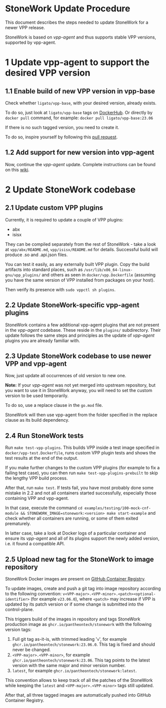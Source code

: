 # StoneWork Update Procedure

This document describes the steps needed to update StoneWork for a newer VPP release.

StoneWork is based on *vpp-agent* and thus supports stable VPP versions, supported by vpp-agent.

# 1 Update vpp-agent to support the desired VPP version

## 1.1 Enable build of new VPP version in vpp-base

Check whether `ligato/vpp-base`, with your desired version, already exists.

To do so, just look at `ligato/vpp-base` tags on [DockerHub][dockerhub-tags]. Or directly by `docker pull` command, for example:
`docker pull ligato/vpp-base:23.06`

If there is no such tagged version, you need to create it.

To do so, inspire yourself by following this [pull request][inspiration-pr].

## 1.2 Add support for new version into vpp-agent

Now, continue the *vpp-agent* update. Complete instructions can be found on this [wiki][agent-instructions].
# 2 Update StoneWork codebase
## 2.1 Update custom VPP plugins

Currently, it is required to update a couple of VPP plugins: 
- abx
- isisx

They can be compiled separately from the rest of StoneWork - take a look at `vpp/abx/README.md`, `vpp/isisx/README.md` for
details. Successful build will produce .so and .api.json files.

You can test it easily, as any externally built VPP plugin. Copy the build
artifacts into standard places, such as `/usr/lib/x86_64-linux-gnu/vpp_plugins/`
and others as seen in `docker/vpp.Dockerfile` (assuming you have the same version
of VPP installed from packages on your host). 

Then verify its presence with `sudo vppctl sh plugins`.

## 2.2 Update StoneWork-specific vpp-agent plugins

StoneWork contains a few additional vpp-agent plugins that are not present in the
*vpp-agent* codebase. These reside in the `plugins/` subdirectory.
Their update follows the same steps and principles as the update of *vpp-agent*
plugins you are already familiar with.

## 2.3 Update StoneWork codebase to use newer VPP and vpp-agent

Now, just update all occurrences of old version to new one.

**Note:** If your *vpp-agent* was not yet merged into upstream repository, but you want to use it
in StoneWork anyway, you will need to set the custom version to be used temporarily.

To do so, use a replace clause in the `go.mod` file.

StoneWork will then use vpp-agent from the folder specified in the replace clause as its build dependency. 

## 2.4 Run StoneWork tests
Run `make test-vpp-plugins`. This builds VPP inside a test image specified in `docker/vpp-test.Dockerfile`, runs
custom VPP plugin tests and shows the test results at the end of the output.

If you make further changes to the custom VPP plugins (for example to fix a failing test case), you can 
then run `make test-vpp-plugins-prebuilt` to skip the lengthy VPP build process.

After that, run `make test`. If tests fail, you have most probably done some mistake in 2.2
and not all containers started successfully, especially those containing VPP and vpp-agent.

In that case, execute the command
`cd examples/testing/100-mock-cnf-module && STONEWORK_IMAGE=stonework:<version> make start-example`
and check whether all containers are running, or some of them exited prematurely.

In latter case, take a look at Docker logs of a particular container and ensure
its *vpp-agent* and all of its plugins support the newly added version, i.e. it
found a compatible API.

## 2.5 Upload new tag for the StoneWork to image repository

StoneWork Docker images are present on [GitHub Container Registry][ghcr].

To update images, create and push a git tag into image repository according to
the following convention:
`v<VPP-major>.<VPP-minor>.<patch><optional-identifier>` (for example
`v23.06.0`), where `<patch>` may increase if VPP is updated by its patch version
or if some change is submitted into the control-plane.

This triggers build of the images in repository and tags StoneWork production
image as `ghcr.io/pantheontech/stonework` with the following version tags:
1. Full git tag as-it-is, with trimmed leading '`v`', for example
   `ghcr.io/pantheontech/stonework:23.06.0`. This tag is fixed
   and should never be changed.
2. `<VPP-major>.<VPP-minor>`, for example
   `ghcr.io/pantheontech/stonework:23.06`. This tag points to the
   latest version with the same major and minor version number.
3. `latest`, for example `ghcr.io/pantheontech/stonework:latest`.

This convention allows to keep track of all the patches of the StoneWork
while keeping the `latest` and `<VPP-major>.<VPP-minor>` tags still updated.

After that, all three tagged images are automatically pushed into GitHub
Container Registry.

[dockerhub-tags]: https://hub.docker.com/r/ligato/vpp-base/tags?page=1&ordering=last_updated&name=23.06
[inspiration-pr]: https://github.com/ligato/vpp-base/pull/18
[agent-instructions]: https://github.com/ligato/vpp-agent/wiki/Guide-for-adding-new-VPP-version
[ghcr]: https://github.com/orgs/PANTHEONtech/packages/container/package/stonework
